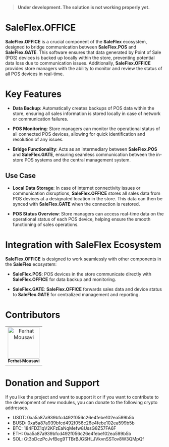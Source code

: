 > **Under development. The solution is not working properly yet.**

# SaleFlex.OFFICE

**SaleFlex.OFFICE** is a crucial component of the **SaleFlex** ecosystem, designed to bridge communication between **SaleFlex.POS** and **SaleFlex.GATE**. This software ensures that data generated by Point of Sale (POS) devices is backed up locally within the store, preventing potential data loss due to communication issues. Additionally, **SaleFlex.OFFICE** provides store managers with the ability to monitor and review the status of all POS devices in real-time.

# Key Features

- **Data Backup**: Automatically creates backups of POS data within the store, ensuring all sales information is stored locally in case of network or communication failures.
  
- **POS Monitoring**: Store managers can monitor the operational status of all connected POS devices, allowing for quick identification and resolution of any issues.

- **Bridge Functionality**: Acts as an intermediary between **SaleFlex.POS** and **SaleFlex.GATE**, ensuring seamless communication between the in-store POS systems and the central management system.
## Use Case

- **Local Data Storage**: In case of internet connectivity issues or communication disruptions, **SaleFlex.OFFICE** stores all sales data from POS devices at a designated location in the store. This data can then be synced with **SaleFlex.GATE** when the connection is restored.
  
- **POS Status Overview**: Store managers can access real-time data on the operational status of each POS device, helping ensure the smooth functioning of sales operations.

# Integration with SaleFlex Ecosystem

**SaleFlex.OFFICE** is designed to work seamlessly with other components in the **SaleFlex** ecosystem:

- **SaleFlex.POS**: POS devices in the store communicate directly with **SaleFlex.OFFICE** for data backup and monitoring.
  
- **SaleFlex.GATE**: **SaleFlex.OFFICE** forwards sales data and device status to **SaleFlex.GATE** for centralized management and reporting.

# Contributors

<table>
<tr>
    <td align="center">
        <a href="https://github.com/ferhat-mousavi">
            <img src="https://avatars.githubusercontent.com/u/5930760?v=4" width="100;" alt="Ferhat Mousavi"/>
            <br />
            <sub><b>Ferhat Mousavi</b></sub>
        </a>
    </td>
</tr>
</table>

# Donation and Support
If you like the project and want to support it or if you want to contribute to the development of new modules, you can donate to the following crypto addresses.

- USDT: 0xa5a87a939bfcd492f056c26e4febe102ea599b5b
- BUSD: 0xa5a87a939bfcd492f056c26e4febe102ea599b5b
- BTC: 184FDZ1qV2KFzEaNqMefw8UssG8Z57FA6F
- ETH: 0xa5a87a939bfcd492f056c26e4febe102ea599b5b
- SOL: Gt3bDczPcJvfBeg9TTBrBJGSHLJVkvnSSTov8W3QMpQf
